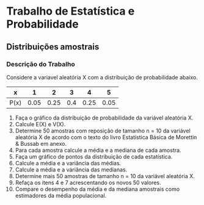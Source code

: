 # Trabalho de Estatística e Probabilidade
## Distribuições amostrais
### Descrição do Trabalho

Considere a variavel aleatória X com a distribuição de probabilidade abaixo.

|x|1|2|3|4|5|
|-|-|-|-|-|-|
|P(x)|0.05|0.25|0.4|0.25|0.05|

1. Faça o gráfico da distribuição de probabilidade da variável aleatória X.
2. Calcule E(X) e V(X).
3. Determine 50 amostras com reposição de tamanho n = 10 da variável aleatória X de acordo com o texto do livro Estatística Básica de Morettin & Bussab em anexo.
4. Para cada amostra calcule a média e a mediana de cada amostra.
5. Faça um gráfico de pontos da distribuição de cada estatística.
6. Calcule a média e a variância das médias.
7. Calcule a média e a variância das medianas.
8. Determine mais 50 amostras de tamanho n = 10 da variável aleatória X.
9. Refaça os itens 4 e 7 acrescentando os novos 50 valores.
10. Compare o desempenho da média e da mediana amostrais como estimadores da média populacional.
